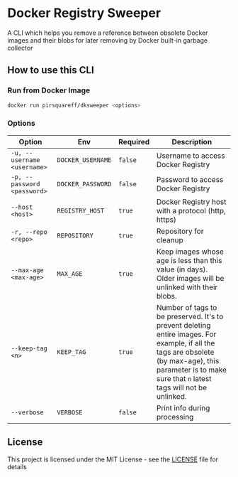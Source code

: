 # Docker Registry Sweeper

A CLI which helps you remove a reference between obsolete Docker images and their blobs for later removing by Docker built-in garbage collector

## How to use this CLI
### Run from Docker Image
```bash
docker run pirsquareff/dksweeper <options>
```

### Options
| Option 	| Env | Required | Description 	|
|-----------------------------	|----- |-----  |-------------------------------------------------------------------------------------------------------	|
| ``-u, --username <username>`` 	| ``DOCKER_USERNAME`` | ``false`` | Username to access Docker Registry 	|
| ``-p, --password <password>``	| ``DOCKER_PASSWORD`` | ``false`` | Password to access Docker Registry 	|
| ``--host <host>`` 	| ``REGISTRY_HOST`` | ``true`` | Docker Registry host with a protocol (http, https) 	|
| ``-r, --repo <repo>`` 	| ``REPOSITORY`` | ``true`` | Repository for cleanup 	|
| ``--max-age <max-age>`` 	| ``MAX_AGE`` | ``true`` | Keep images whose age is less than this value (in days). Older images will be unlinked with their blobs. 	|
| ``--keep-tag <n>`` 	| ``KEEP_TAG`` | ``true`` | Number of tags to be preserved. It's to prevent deleting entire images. For example, if all the tags are obsolete (by max-age), this parameter is to make sure that ``n`` latest tags will not be unlinked. 	|
| ``--verbose`` 	| ``VERBOSE`` | ``false`` | Print info during processing 	|

## License

This project is licensed under the MIT License - see the [LICENSE](LICENSE) file for details
